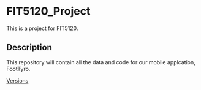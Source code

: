 # FIT5120_Project
This is a project for FIT5120.

## Description
This repository will contain all the data and code for our mobile applcation, FootTyro.

[Versions](/Versions.md)
      

